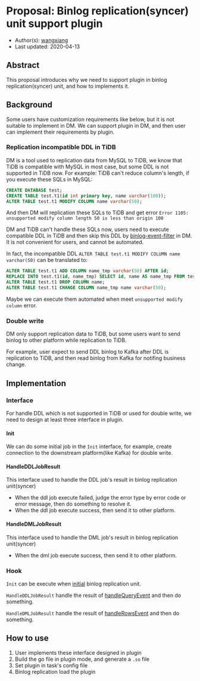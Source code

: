 # Proposal: Binlog replication(syncer) unit support plugin

- Author(s):    [wangxiang](https://github.com/WangXiangUSTC)
- Last updated: 2020-04-13

## Abstract

This proposal introduces why we need to support plugin in binlog replication(syncer) unit, and how to implements it.

## Background

Some users have customization requirements like below, but it is not suitable to implement in DM. We can support plugin in DM, and then user can implement their requirements by plugin.

### Replication incompatible DDL in TiDB

DM is a tool used to replication data from MySQL to TiDB, we know that TiDB is compatible with MySQL in most case, but some DDL is not supported in TiDB now. For example: TiDB can't reduce column's length, if you execute these SQLs in MySQL:

```SQL
CREATE DATABASE test;
CREATE TABLE test.t1(id int primary key, name varchar(100));
ALTER TABLE test.t1 MODIFY COLUMN name varchar(50);
```

And then DM will replication these SQLs to TiDB and get error `Error 1105: unsupported modify column length 50 is less than origin 100`

DM and TiDB can't handle these SQLs now, users need to execute compatible DDL in TiDB and then skip this DDL by [binlog-event-filter](https://pingcap.com/docs/tidb-data-migration/stable/feature-overview/#binlog-event-filter) in DM. It is not convenient for users, and cannot be automated.

In fact, the incompatible DDL `ALTER TABLE test.t1 MODIFY COLUMN name varchar(50)` can be translated to:

```SQL
ALTER TABLE test.t1 ADD COLUMN name_tmp varchar(50) AFTER id;
REPLACE INTO test.t1(id, name_tmp) SELECT id, name AS name_tmp FROM test.t1;
ALTER TABLE test.t1 DROP COLUMN name;
ALTER TABLE test.t1 CHANGE COLUMN name_tmp name varchar(50);
```

Maybe we can execute them automated when meet `unsupported modify column` error.

### Double write

DM only support replication data to TiDB, but some users
want to send binlog to other platform while replication to TiDB.

For example, user expect to send DDL binlog to Kafka after DDL is replication to TiDB, and then read binlog from Kafka for notifing business change.

## Implementation

### Interface

For handle DDL which is not supported in TiDB or used for double write, we need to design at least three interface in plugin.

#### Init

We can do some initial job in the `Init` interface, for example, create connection to the downstream platform(like Kafka) for double write.

#### HandleDDLJobResult

This interface used to handle the DDL job's result in binlog replication unit(syncer)

- When the ddl job execute failed, judge the error type by error code or error message, then do something to resolve it.
- When the ddl job execute success, then send it to other platform.

#### HandleDMLJobResult

This interface used to handle the DML job's result in binlog replication unit(syncer)

- When the dml job execute success, then send it to other platform.

### Hook

`Init` can be execute when [initial](https://github.com/pingcap/dm/blob/9023c789964fde0f5134e0c49435db557e21fdf7/syncer/syncer.go#L257) binlog replication unit.

`HandleDDLJobResult` handle the result of [handleQueryEvent](https://github.com/pingcap/dm/blob/9023c789964fde0f5134e0c49435db557e21fdf7/syncer/syncer.go#L1279) and then do something.

`HandleDMLJobResult` handle the result of [handleRowsEvent](https://github.com/pingcap/dm/blob/9023c789964fde0f5134e0c49435db557e21fdf7/syncer/syncer.go#L1274) and then do something.

## How to use

1. User implements these interface designed in plugin
2. Build the go file in plugin mode, and generate a `.so` file
3. Set plugin in task's config file
4. Binlog replication load the plugin
